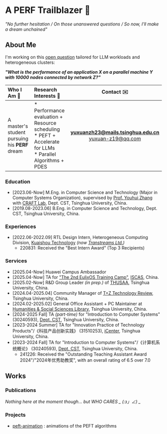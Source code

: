 # A PERF Trailblazer 🌠

_"No further hesitation / On those unanswered questions / So now, I'll make a dream unchained"_ 

## About Me

I'm working on this [open question](https://doi.org/10.1145/1693453.1693493) tailored for LLM workloads and heterogeneous clusters:

_**"What is the performance of an application X on a parallel machine Y with 10000 nodes connected by network Z?"**_

|Who I Am :beginner:|Research Interests :microscope:|Contact :envelope:|
|:-|:-|:-:|
|A master's student pursuing his **PERF** dream | * Performance evaluation + Resource scheduling </br> * PEFT + Accelerate for LLMs </br> * Parallel Algorithms + PDES | **[yuxuanzh23@mails.tsinghua.edu.cn](mailto:yuxuanzh23@mails.tsinghua.edu.cn)** </br> [yuxuan-z19@qq.com](mailto:yuxuan-z19@qq.com) |

 <!-- _It is pretty easy to pronounce my name, as it shares the same pronunciation /jiː-hɪn tʃɔŋ/ (IPA) in any language, such as **チョン**·イーヒン in Japanese. My surname, CHONG, usually comes first in East Asian languages._ -->

### Education

- [2023.06-Now] M.Eng. in Computer Science and Technology (Major in Computer Systems Organization), supervised by [Prof. Youhui Zhang](https://scholar.google.com/citations?hl=zh-CN&user=ZlYjCsAAAAAJ) with [CRAFT Lab](https://craft.cs.tsinghua.edu.cn/), Dept. CST, Tsinghua University, China.
- [2019.08-2023.06] B.Eng. in Computer Science and Technology, Dept. CST, Tsinghua University, China.

### Experiences

- [2022.06-2022.09] RTL Design Intern, Heterogeneous Computing Division, [Kuaishou Technology](https://zhaopin.kuaishou.cn/#/official/jianghu/) _(now [Transtreams Ltd.](https://www.transtreams.com/gylc))_
  -  220831: Received the "Best Intern Award" (Top 3 Recipients)

### Services

- [2025.04-Now] Huawei Campus Ambassador
- [2025.04-Now] TA for ["The 2nd EulixOS Training Camp"](https://opencamp.cn/EulixOS/camp/202501), [ISCAS](http://english.is.cas.cn/), China.
- [2025.02-Now] R&D Group Leader _(in prep.)_ of [THUSAA](https://thusaac.com/), Tsinghua University, China.
- [2024.04-2025.04] Community Manager of [T+Z Technology Review](https://tanzhen.tsinghua.edu.cn/), Tsinghua University, China.
- [2024.02-2025.02] General Office Assistant + PC Maintainer at [Humanities & Social Sciences Library](https://lib.tsinghua.edu.cn/hs/), Tsinghua University, China.
- [2024-2025 Fall] TA _(part-time)_ for "Introduction to Computer Systems" (30240593), [Dept. CST](https://www.cs.tsinghua.edu.cn/), Tsinghua University, China.
- [2023-2024 Summer] TA for "Innovation Practice of Technology Products"/《科技产品创新实践》 (31510253), [iCenter](https://www.icenter.tsinghua.edu.cn/), Tsinghua University, China.
- [2023-2024 Fall] TA for "Introduction to Computer Systems"/《计算机系统概论》 (30240593), [Dept. CST](https://www.cs.tsinghua.edu.cn/), Tsinghua University, China.
  - 241226: Received the "Outstanding Teaching Assistant Award 2024"/"2024年优秀助教奖", with an overall rating of 6.5 over 7.0

## Works

### Publications

*Nothing here at the moment though... but WHO CARES _ (:з」∠) _*

### Projects

- [peft-animation](https://github.com/yuxuan-z19/peft-animation) : animations of the PEFT algorithms


